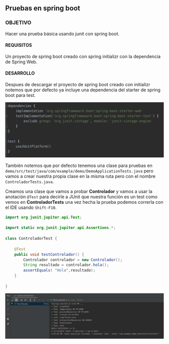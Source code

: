 ## Pruebas en spring boot

### OBJETIVO

Hacer una prueba básica usando junit con spring boot.

#### REQUISITOS

Un proyecto de spring boot creado con spring initializr con la dependencia de Spring Web.

#### DESARROLLO

Despues de descargar el proyecto de spring boot creado con initializr notemos que por defecto ya incluye una dependencia del starter de spring boot para test.

![JUnit](junit.png)

También notemos que por defecto tenemos una clase para pruebas en `demo/src/test/java/com/example/demo/DemoApplicationTests.java` pero vamos a crear nuestra propia clase en la misma ruta pero con el nombre `ControladorTests.java`.

Creamos una clase que vamos a probar **Controlador** y vamos a usar la anotación `@Test` para decirle a JUnit que nuestra función es un test como vemos en **ControladorTests** una vez hecha la prueba podemos correrla con el IDE usando `Shift-F10`.

```java
import org.junit.jupiter.api.Test;

import static org.junit.jupiter.api.Assertions.*;

class ControladorTest {

    @Test
    public void testControlador() {
        Controlador controlador = new Controlador();
        String resultado = controlador.hola();
        assertEquals( "Hola",resultado);
    }

}
```

![Test results](tests.png)


